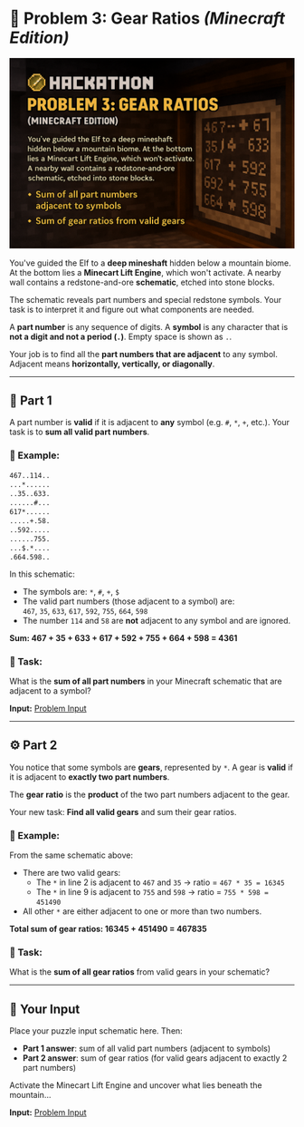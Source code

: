 # 🧭 Problem 3: Gear Ratios *(Minecraft Edition)*

<img src="img/problem3.png" alt="Minecraft Problem 1" width="850"/>

You've guided the Elf to a **deep mineshaft** hidden below a mountain biome. At the bottom lies a **Minecart Lift Engine**, which won't activate. A nearby wall contains a redstone-and-ore **schematic**, etched into stone blocks.

The schematic reveals part numbers and special redstone symbols. Your task is to interpret it and figure out what components are needed.

A **part number** is any sequence of digits. A **symbol** is any character that is **not a digit and not a period (`.`)**. Empty space is shown as `.`.

Your job is to find all the **part numbers that are adjacent** to any symbol. Adjacent means **horizontally, vertically, or diagonally**.

---

## 🧱 Part 1

A part number is **valid** if it is adjacent to **any** symbol (e.g. `#`, `*`, `+`, etc.). Your task is to **sum all valid part numbers**.

### 🧪 Example:

```
467..114..
...*......
..35..633.
......#...
617*......
.....+.58.
..592.....
......755.
...$.*....
.664.598..
```

In this schematic:
- The symbols are: `*`, `#`, `+`, `$`
- The valid part numbers (those adjacent to a symbol) are:  
  `467`, `35`, `633`, `617`, `592`, `755`, `664`, `598`  
- The number `114` and `58` are **not** adjacent to any symbol and are ignored.

**Sum: 467 + 35 + 633 + 617 + 592 + 755 + 664 + 598 = 4361**

### 🎯 Task:

What is the **sum of all part numbers** in your Minecraft schematic that are adjacent to a symbol?

**Input:** [Problem Input](problem_3_input.txt)

---

## ⚙️ Part 2

You notice that some symbols are **gears**, represented by `*`. A gear is **valid** if it is adjacent to **exactly two part numbers**.

The **gear ratio** is the **product** of the two part numbers adjacent to the gear.

Your new task: **Find all valid gears** and sum their gear ratios.

### 🧪 Example:

From the same schematic above:
- There are two valid gears:
  - The `*` in line 2 is adjacent to `467` and `35` → ratio = `467 * 35 = 16345`
  - The `*` in line 9 is adjacent to `755` and `598` → ratio = `755 * 598 = 451490`
- All other `*` are either adjacent to one or more than two numbers.

**Total sum of gear ratios: 16345 + 451490 = 467835**

### 🎯 Task:

What is the **sum of all gear ratios** from valid gears in your schematic?

---

## 📝 Your Input

Place your puzzle input schematic here. Then:

- **Part 1 answer**: sum of all valid part numbers (adjacent to symbols)  
- **Part 2 answer**: sum of gear ratios (for valid gears adjacent to exactly 2 part numbers)

Activate the Minecart Lift Engine and uncover what lies beneath the mountain...

**Input:** [Problem Input](problem_3_input.txt)

